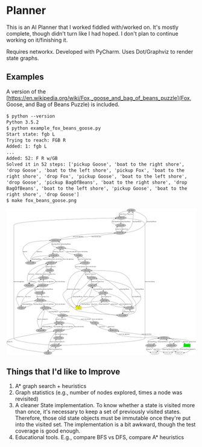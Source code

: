 # Planner

This is an AI Planner that I worked fiddled with/worked on. It's mostly
complete, though didn't turn like I had hoped. I don't plan to continue working
on it/finishing it.

Requires networkx. Developed with PyCharm. Uses Dot/Graphviz to render state
graphs.

## Examples

A version of the [https://en.wikipedia.org/wiki/Fox,_goose_and_bag_of_beans_puzzle](Fox, Goose, and Bag of Beans Puzzle) is included.

```
$ python --version
Python 3.5.2
$ python example_fox_beans_goose.py
Start state: fgb L
Trying to reach: FGB R
Added: 1: fgb L
...
Added: 52: F R w/GB
Solved it in 52 steps: ['pickup Goose', 'boat to the right shore', 'drop Goose', 'boat to the left shore', 'pickup Fox', 'boat to the right shore', 'drop Fox', 'pickup Goose', 'boat to the left shore', 'drop Goose', 'pickup BagOfBeans', 'boat to the right shore', 'drop BagOfBeans', 'boat to the left shore', 'pickup Goose', 'boat to the right shore', 'drop Goose']
$ make fox_beans_goose.png
```

![Fox Beans Goose state graph](fox-beans-goose.png?raw=true "Fox Beans Goose state graph")

## Things that I'd like to Improve

1. A\* graph search + heuristics
2. Graph statistics (e.g., number of nodes explored, times a node was
   revisited)
3. A cleaner State implementation. To know whether a state is visited more than
   once, it's necessary to keep a set of previously visited states. Therefore,
   those old state objects must be immutable once they're put into the visited
   set. The implementation is a bit awkward, though the test coverage is good
   enough.
4. Educational tools. E.g., compare BFS vs DFS, compare A\* heuristics

